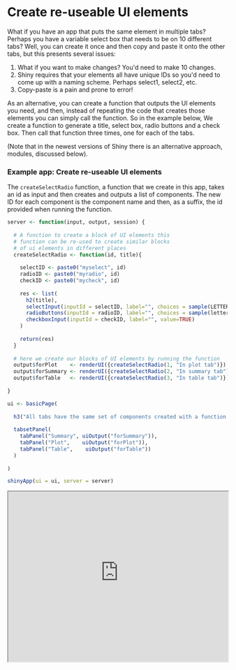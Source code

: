 # Create re-useable UI elements

What if you have an app that puts the same element in multiple tabs? Perhaps you have a variable select box that needs to be on 10 different tabs? Well, you can create it once and then copy and paste it onto the other tabs, but this presents several issues:

1. What if you want to make changes? You'd need to make 10 changes.
2. Shiny requires that your elements all have unique IDs so you'd need to come up with a naming scheme. Perhaps select1, select2, etc.
3. Copy-paste is a pain and prone to error!

As an alternative, you can create a function that outputs the UI elements you need, and then, instead of repeating the code that creates those elements you can simply call the function. So in the example below, We create a function to generate a title, select box, radio buttons and a check box. Then call that function three times, one for each of the tabs.

(Note that in the newest versions of Shiny there is an alternative approach, modules, discussed below).

### Example app: Create re-useable UI elements
The `createSelectRadio` function, a function that we create in this app, takes an id as input and then creates and outputs a list of components. The new ID for each component is the component name and then, as a suffix, the id provided when running the function.

```r
server <- function(input, output, session) {
  
  # A function to create a block of UI elements this 
  # function can be re-used to create similar blocks
  # of ui elements in different places
  createSelectRadio <- function(id, title){
    
    selectID <- paste0("myselect", id)
    radioID <- paste0("myradio", id)
    checkID <- paste0("mycheck", id)
    
    res <- list(
      h2(title),
      selectInput(inputId = selectID, label="", choices = sample(LETTERS, 3)),
      radioButtons(inputId = radioID, label="", choices = sample(letters,3)),
      checkboxInput(inputId = checkID, label="", value=TRUE)
    )
    
    return(res)
  }
  
  # here we create our blocks of UI elements by running the function
  output$forPlot    <- renderUI({createSelectRadio(1, "In plot tab")})
  output$forSummary <- renderUI({createSelectRadio(2, "In summary tab")})
  output$forTable   <- renderUI({createSelectRadio(3, "In table tab")})
  
}

ui <- basicPage(
  
  h3("All tabs have the same set of components created with a function."),
  
  tabsetPanel(
    tabPanel("Summary", uiOutput("forSummary")), 
    tabPanel("Plot",    uiOutput("forPlot")), 
    tabPanel("Table",    uiOutput("forTable"))
  )
  
)

shinyApp(ui = ui, server = server)
```

<iframe style="width:100%; height:390px;" src='http://shiny.nextlevelanalytics.com/apps/shinyapps/app28'></iframe>